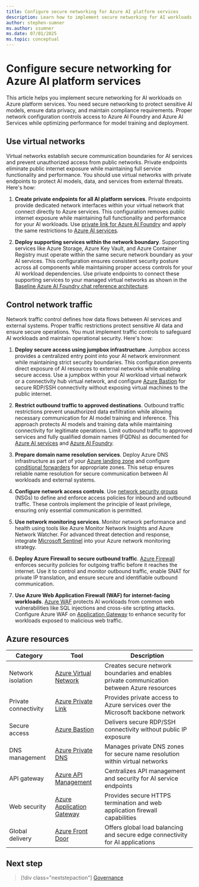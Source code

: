 ```yaml
---
title: Configure secure networking for Azure AI platform services
description: Learn how to implement secure networking for AI workloads using Azure platform services with actionable recommendations and best practices.
author: stephen-sumner
ms.author: ssumner
ms.date: 07/01/2025
ms.topic: conceptual
---
```


# Configure secure networking for Azure AI platform services

This article helps you implement secure networking for AI workloads on Azure platform services. You need secure networking to protect sensitive AI models, ensure data privacy, and maintain compliance requirements. Proper network configuration controls access to Azure AI Foundry and Azure AI Services while optimizing performance for model training and deployment.

## Use virtual networks

Virtual networks establish secure communication boundaries for AI services and prevent unauthorized access from public networks. Private endpoints eliminate public internet exposure while maintaining full service functionality and performance. You should use virtual networks with private endpoints to protect AI models, data, and services from external threats. Here's how:

1. **Create private endpoints for all AI platform services**. Private endpoints provide dedicated network interfaces within your virtual network that connect directly to Azure services. This configuration removes public internet exposure while maintaining full functionality and performance for your AI workloads. Use [private link for Azure AI Foundry](/azure/ai-foundry/how-to/configure-private-link?tabs=azure-portal&pivots=fdp-project) and apply the same restrictions to [Azure AI services](/azure/ai-services/cognitive-services-virtual-networks).

2. **Deploy supporting services within the network boundary**. Supporting services like Azure Storage, Azure Key Vault, and Azure Container Registry must operate within the same secure network boundary as your AI services. This configuration ensures consistent security posture across all components while maintaining proper access controls for your AI workload dependencies. Use private endpoints to connect these supporting services to your managed virtual networks as shown in the [Baseline Azure AI Foundry chat reference architecture](/azure/architecture/ai-ml/architecture/baseline-azure-ai-foundry-chat#architecture).

## Control network traffic

Network traffic control defines how data flows between AI services and external systems. Proper traffic restrictions protect sensitive AI data and ensure secure operations. You must implement traffic controls to safeguard AI workloads and maintain operational security. Here's how:

1. **Deploy secure access using jumpbox infrastructure**. Jumpbox access provides a centralized entry point into your AI network environment while maintaining strict security boundaries. This configuration prevents direct exposure of AI resources to external networks while enabling secure access. Use a jumpbox within your AI workload virtual network or a connectivity hub virtual network, and configure [Azure Bastion](/azure/bastion/bastion-overview) for secure RDP/SSH connectivity without exposing virtual machines to the public internet.

2. **Restrict outbound traffic to approved destinations**. Outbound traffic restrictions prevent unauthorized data exfiltration while allowing necessary communication for AI model training and inference. This approach protects AI models and training data while maintaining connectivity for legitimate operations. Limit outbound traffic to approved services and fully qualified domain names (FQDNs) as documented for [Azure AI services](/azure/ai-services/cognitive-services-data-loss-prevention) and [Azure AI Foundry](/azure/ai-studio/how-to/configure-managed-network).

3. **Prepare domain name resolution services**. Deploy Azure DNS infrastructure as part of your [Azure landing zone](/azure/cloud-adoption-framework/ready/azure-best-practices/dns-for-on-premises-and-azure-resources) and configure [conditional forwarders](/azure/private-link/private-endpoint-dns) for appropriate zones. This setup ensures reliable name resolution for secure communication between AI workloads and external systems.

4. **Configure network access controls**. Use [network security groups](/azure/virtual-network/network-security-groups-overview) (NSGs) to define and enforce access policies for inbound and outbound traffic. These controls implement the principle of least privilege, ensuring only essential communication is permitted.

5. **Use network monitoring services**. Monitor network performance and health using tools like Azure Monitor Network Insights and Azure Network Watcher. For advanced threat detection and response, integrate [Microsoft Sentinel](/azure/sentinel/overview) into your Azure network monitoring strategy.

6. **Deploy Azure Firewall to secure outbound traffic**. [Azure Firewall](/azure/firewall/overview) enforces security policies for outgoing traffic before it reaches the internet. Use it to control and monitor outbound traffic, enable SNAT for private IP translation, and ensure secure and identifiable outbound communication.

7. **Use Azure Web Application Firewall (WAF) for internet-facing workloads**. [Azure WAF](/azure/web-application-firewall/overview) protects AI workloads from common web vulnerabilities like SQL injections and cross-site scripting attacks. Configure Azure WAF on [Application Gateway](/azure/web-application-firewall/ag/ag-overview) to enhance security for workloads exposed to malicious web traffic.

## Azure resources

| Category | Tool | Description |
|----------|------|-------------|
| Network isolation | [Azure Virtual Network](/azure/virtual-network/virtual-networks-overview) | Creates secure network boundaries and enables private communication between Azure resources |
| Private connectivity | [Azure Private Link](/azure/private-link/private-link-overview) | Provides private access to Azure services over the Microsoft backbone network |
| Secure access | [Azure Bastion](/azure/bastion/bastion-overview) | Delivers secure RDP/SSH connectivity without public IP exposure |
| DNS management | [Azure Private DNS](/azure/dns/private-dns-overview) | Manages private DNS zones for secure name resolution within virtual networks |
| API gateway | [Azure API Management](/azure/api-management/api-management-key-concepts) | Centralizes API management and security for AI service endpoints |
| Web security | [Azure Application Gateway](/azure/application-gateway/overview) | Provides secure HTTPS termination and web application firewall capabilities |
| Global delivery | [Azure Front Door](/azure/frontdoor/front-door-overview) | Offers global load balancing and secure edge connectivity for AI applications |

## Next step

> [!div class="nextstepaction"]
> [Governance](../platform/governance.md)
